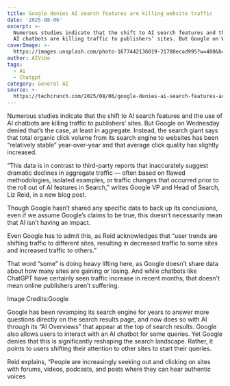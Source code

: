 ```yaml
---
title: Google denies AI search features are killing website traffic
date: '2025-08-06'
excerpt: >-
  Numerous studies indicate that the shift to AI search features and the use of
  AI chatbots are killing traffic to publishers’ sites. But Google on Wedn...
coverImage: >-
  https://images.unsplash.com/photo-1677442136019-21780ecad995?w=400&h=200&fit=crop&auto=format
author: AIVibe
tags:
  - Ai
  - Chatgpt
category: General AI
source: >-
  https://techcrunch.com/2025/08/06/google-denies-ai-search-features-are-killing-website-traffic/
---
```

Numerous studies indicate that the shift to AI search features and the use of AI chatbots are killing traffic to publishers’ sites. But Google on Wednesday denied that’s the case, at least in aggregate. Instead, the search giant says that total organic click volume from its search engine to websites has been “relatively stable” year-over-year and that average click quality has slightly increased.

“This data is in contrast to third-party reports that inaccurately suggest dramatic declines in aggregate traffic — often based on flawed methodologies, isolated examples, or traffic changes that occurred prior to the roll out of AI features in Search,” writes Google VP and Head of Search, Liz Reid, in a new blog post.


	
	




	
	



Though Google hasn’t shared any specific data to back up its conclusions, even if we assume Google’s claims to be true, this doesn’t necessarily mean that AI isn’t having an impact.

Even Google has to admit this, as Reid acknowledges that “user trends are shifting traffic to different sites, resulting in decreased traffic to some sites and increased traffic to others.”

That word “some” is doing heavy lifting here, as Google doesn’t share data about how many sites are gaining or losing. And while chatbots like ChatGPT have certainly seen traffic increase in recent months, that doesn’t mean online publishers aren’t suffering.

Image Credits:Google

Google has been revamping its search engine for years to answer more questions directly on the search results page, and now does so with AI through its “AI Overviews” that appear at the top of search results. Google also allows users to interact with an AI chatbot for some queries. Yet Google denies that this is significantly reshaping the search landscape. Rather, it points to users shifting their attention to other sites to start their queries.

Reid explains, “People are increasingly seeking out and clicking on sites with forums, videos, podcasts, and posts where they can hear authentic voices 
